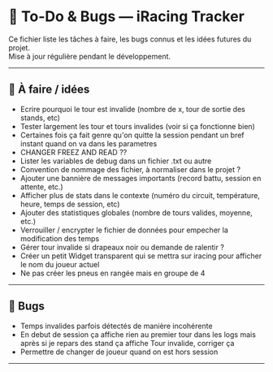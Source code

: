 # 🧩 To-Do & Bugs — iRacing Tracker

Ce fichier liste les tâches à faire, les bugs connus et les idées futures du projet.  
Mise à jour régulière pendant le développement.

---

## 🚧 À faire / idées
- Ecrire pourquoi le tour est invalide (nombre de x, tour de sortie des stands, etc)
- Tester largement les tour et tours invalides (voir si ça fonctionne bien)
- Certaines fois ça fait genre qu'on quitte la session pendant un bref instant quand on va dans les parametres
- CHANGER FREEZ AND READ ??
- Lister les variables de debug dans un fichier .txt ou autre
- Convention de nommage des fichier, à normaliser dans le projet ?  
- Ajouter une bannière de messages importants (record battu, session en attente, etc.)  
- Afficher plus de stats dans le contexte (numéro du circuit, température, heure, temps de session, etc)
- Ajouter des statistiques globales (nombre de tours valides, moyenne, etc.)  
- Verrouiller / encrypter le fichier de données pour empecher la modification des temps
- Gérer tour invalide si drapeaux noir ou demande de ralentir ?
- Créer un petit Widget transparent qui se mettra sur iracing pour afficher le nom du joueur actuel
- Ne pas créer les pneus en rangée mais en groupe de 4
---

## 🐞 Bugs
- Temps invalides parfois détectés de manière incohérente  
- En debut de session ça affiche rien au premier tour dans les logs mais après si je repars des stand ça affiche Tour invalide, corriger ça
- Permettre de changer de joueur quand on est hors session
---

